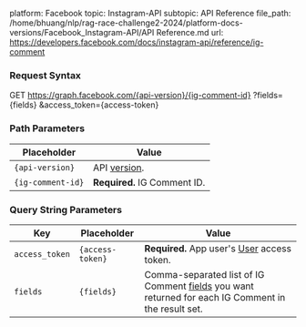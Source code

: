 platform: Facebook
topic: Instagram-API
subtopic: API Reference
file_path: /home/bhuang/nlp/rag-race-challenge2-2024/platform-docs-versions/Facebook_Instagram-API/API Reference.md
url: https://developers.facebook.com/docs/instagram-api/reference/ig-comment

### Request Syntax

GET https://graph.facebook.com/{api-version}/{ig-comment-id}
  ?fields={fields}
  &access\_token={access-token}

### Path Parameters

| Placeholder | Value |
| --- | --- |
| `{api-version}` | API [version](https://developers.facebook.com/docs/graph-api/guides/versioning). |
| `{ig-comment-id}` | **Required.** IG Comment ID. |

### Query String Parameters

| Key | Placeholder | Value |
| --- | --- | --- |
| `access_token` | `{access-token}` | **Required.** App user's [User](https://developers.facebook.com/docs/facebook-login/access-tokens/#usertokens) access token. |
| `fields` | `{fields}` | Comma-separated list of IG Comment [fields](#fields) you want returned for each IG Comment in the result set. |